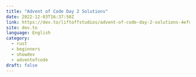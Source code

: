 ```yaml
---
title: "Advent of Code Day 2 Solutions"
date: 2022-12-03T16:37:50Z
link: https://dev.to/liftoffstudios/advent-of-code-day-2-solutions-4efd?utm_medium=RSS&utm_source=news.12bit.vn
site: dev.to
language: English
category:
  - rust
  - beginners
  - showdev
  - adventofcode
draft: false
---
```

